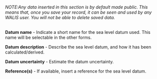 *NOTE:Any data inserted in this section is by default made public. This means that, once you save your record, it can be seen and used by any WALIS user. You will not be able to delete saved data.*</br></br>

**Datum name** - Indicate a short name for the sea level datum used. This name will be selectable in the other forms.

**Datum description** - Describe the sea level datum, and how it has been calculated/derived.

**Datum uncertainty** - Estimate the datum uncertainty.

**Reference(s)** - If available, insert a reference for the sea level datum.